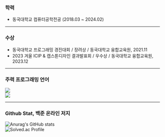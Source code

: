 ### 학력
- 동국대학교 컴퓨터공학전공 (2018.03 ~ 2024.02)

----------------------------
### 수상
- 동국대학교 프로그래밍 경진대회 / 장려상 / 동국대학교 융합교육원, 2021.11
- 2023 겨울 ICIP & 캡스톤디자인 결과발표회 / 우수상 / 동국대학교 융합교육원, 2023.12 

----------------------------
### 주력 프로그래밍 언어
<div align="left">
    <img src="https://img.shields.io/badge/c++-F34B7D?style=for-the-badge&logo=c%2B%2B&logoColor=">
</div>
<div align="left">
    <img src="https://img.shields.io/badge/c%23-178600?style=for-the-badge&logo=cSharp&logoColor=">
</div>

----------------------------
### Github Stat, 백준 온라인 저지
![Anurag's GitHub stats](https://github-readme-stats.vercel.app/api?username=hiwg08&show_icons=true&theme=highcontrast)
<br>
![Solved.ac Profile](http://mazassumnida.wtf/api/v2/generate_badge?boj=bliss08)



<!--
**hiwg08/hiwg08** is a ✨ _special_ ✨ repository because its `README.md` (this file) appears on your GitHub profile.

-->
